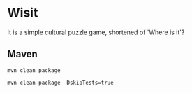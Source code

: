 # Wisit

It is a simple cultural puzzle game, shortened of 'Where is it'?

## Maven

```shell
mvn clean package

mvn clean package -DskipTests=true
```
